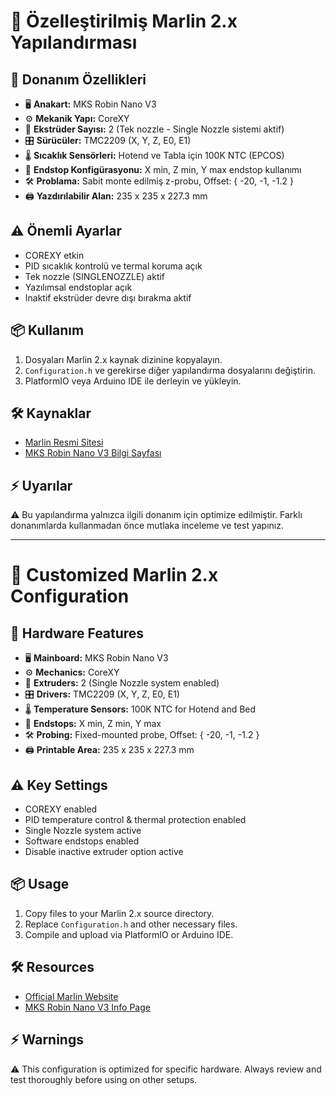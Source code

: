 
# 📁 Özelleştirilmiş Marlin 2.x Yapılandırması

## 🔧 Donanım Özellikleri
- 🖥 **Anakart:** MKS Robin Nano V3
- ⚙ **Mekanik Yapı:** CoreXY
- 🧵 **Ekstrüder Sayısı:** 2 (Tek nozzle - Single Nozzle sistemi aktif)
- 🎛 **Sürücüler:** TMC2209 (X, Y, Z, E0, E1)
- 🌡 **Sıcaklık Sensörleri:** Hotend ve Tabla için 100K NTC (EPCOS)
- 🛑 **Endstop Konfigürasyonu:** X min, Z min, Y max endstop kullanımı
- 🛠 **Problama:** Sabit monte edilmiş z-probu, Offset: { -20, -1, -1.2 }
- 🖨 **Yazdırılabilir Alan:** 235 x 235 x 227.3 mm

## ⚠ Önemli Ayarlar
- COREXY etkin
- PID sıcaklık kontrolü ve termal koruma açık
- Tek nozzle (SINGLENOZZLE) aktif
- Yazılımsal endstoplar açık
- Inaktif ekstrüder devre dışı bırakma aktif

## 📦 Kullanım
1. Dosyaları Marlin 2.x kaynak dizinine kopyalayın.
2. `Configuration.h` ve gerekirse diğer yapılandırma dosyalarını değiştirin.
3. PlatformIO veya Arduino IDE ile derleyin ve yükleyin.

## 🛠 Kaynaklar
- [Marlin Resmi Sitesi](https://marlinfw.org/)
- [MKS Robin Nano V3 Bilgi Sayfası](https://reprap.org/wiki/MKS_Robin_Nano)

## ⚡ Uyarılar
⚠ Bu yapılandırma yalnızca ilgili donanım için optimize edilmiştir. Farklı donanımlarda kullanmadan önce mutlaka inceleme ve test yapınız.

---

# 📁 Customized Marlin 2.x Configuration

## 🔧 Hardware Features
- 🖥 **Mainboard:** MKS Robin Nano V3
- ⚙ **Mechanics:** CoreXY
- 🧵 **Extruders:** 2 (Single Nozzle system enabled)
- 🎛 **Drivers:** TMC2209 (X, Y, Z, E0, E1)
- 🌡 **Temperature Sensors:** 100K NTC for Hotend and Bed
- 🛑 **Endstops:** X min, Z min, Y max
- 🛠 **Probing:** Fixed-mounted probe, Offset: { -20, -1, -1.2 }
- 🖨 **Printable Area:** 235 x 235 x 227.3 mm

## ⚠ Key Settings
- COREXY enabled
- PID temperature control & thermal protection enabled
- Single Nozzle system active
- Software endstops enabled
- Disable inactive extruder option active

## 📦 Usage
1. Copy files to your Marlin 2.x source directory.
2. Replace `Configuration.h` and other necessary files.
3. Compile and upload via PlatformIO or Arduino IDE.

## 🛠 Resources
- [Official Marlin Website](https://marlinfw.org/)
- [MKS Robin Nano V3 Info Page](https://reprap.org/wiki/MKS_Robin_Nano)

## ⚡ Warnings
⚠ This configuration is optimized for specific hardware. Always review and test thoroughly before using on other setups.
